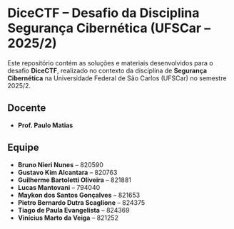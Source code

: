 # DiceCTF – Desafio da Disciplina **Segurança Cibernética** (UFSCar – 2025/2)

Este repositório contém as soluções e materiais desenvolvidos para o desafio **DiceCTF**, realizado no contexto da disciplina de **Segurança Cibernética** na Universidade Federal de São Carlos (UFSCar) no semestre 2025/2.

## Docente  
- **Prof. Paulo Matias**

## Equipe  
- **Bruno Nieri Nunes** – 820590  
- **Gustavo Kim Alcantara** – 820763  
- **Guilherme Bartoletti Oliveira** – 821881  
- **Lucas Mantovani** – 794040  
- **Maykon dos Santos Gonçalves** – 821653  
- **Pietro Bernardo Dutra Scaglione** – 824375  
- **Tiago de Paula Evangelista** – 824369  
- **Vinícius Marto da Veiga** – 821252  

